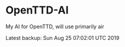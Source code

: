 # OpenTTD-AI
My AI for OpenTTD, will use primarily air

Latest backup: Sun Aug 25 07:02:01 UTC 2019
